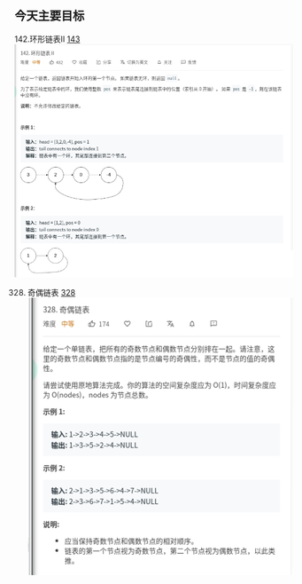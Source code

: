 ## 今天主要目标
142.环形链表II [143](https://leetcode-cn.com/problems/linked-list-cycle-ii/)
![linked-list-cycle-ii](./images/linked-list-cycle-ii.jpg)

328. 奇偶链表 [328](https://leetcode-cn.com/problems/odd-even-linked-list/)
![linked-list-cycle-ii](./images/odd-even-linked-list.jpg)
